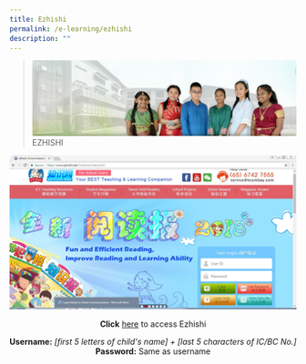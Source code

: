 ```yaml
---
title: Ezhishi
permalink: /e-learning/ezhishi
description: ""
---
```

>![](/images/About%20Us/banner2-with%20bg.jpg)
>EZHISHI

![](/images/E%20Learning/ezhishi%20login.jpg)

<center>
	
**Click** [here](https://www.ezhishi.net/Contents/index.html) to access Ezhishi

**Username:** *[first 5 letters of child's name] + [last 5 characters of IC/BC No.]*
<br>**Password:** Same as username
</center>